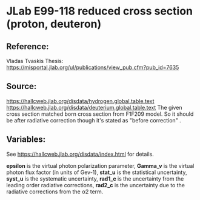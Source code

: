 # JLab E99-118 reduced cross section (proton, deuteron)

## Reference: 
Vladas Tvaskis Thesis: https://misportal.jlab.org/ul/publications/view_pub.cfm?pub_id=7635


## Source:
https://hallcweb.jlab.org/disdata/hydrogen.global.table.text
https://hallcweb.jlab.org/disdata/deuterium.global.table.text
The given cross section matched born cross section from F1F209 model. So it should be after radiative correction though it's stated as "before correction" .


## Variables:
See https://hallcweb.jlab.org/disdata/index.html for details.

__epsilon__ is the virtual photon polarization parameter,
__Gamma_v__ is the virtual photon flux factor (in units of Gev-1),
__stat_u__ is the statistical uncertainty,
__syst_u__ is the systematic uncertainty,
__rad1_c__ is the uncertainty from the leading order radiative corrections,
__rad2_c__ is the uncertainty due to the radiative corrections from the α2 term.



